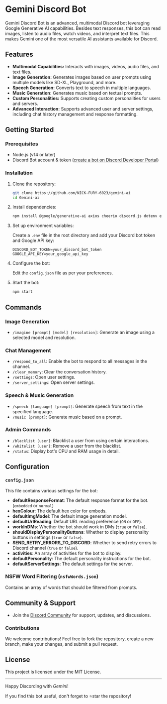 # Gemini Discord Bot

Gemini Discord Bot is an advanced, multimodal Discord bot leveraging Google Generative AI capabilities. Besides text responses, this bot can read images, listen to audio files, watch videos, and interpret text files. This makes Gemini one of the most versatile AI assistants available for Discord.

## Features

- **Multimodal Capabilities:** Interacts with images, videos, audio files, and text files.
- **Image Generation:** Generates images based on user prompts using multiple models like SD-XL, Playground, and more.
- **Speech Generation:** Converts text to speech in multiple languages.
- **Music Generation:** Generates music based on textual prompts.
- **Custom Personalities:** Supports creating custom personalities for users and servers.
- **Advanced Interaction:** Supports advanced user and server settings, including chat history management and response formatting.

## Getting Started

### Prerequisites

- Node.js (v14 or later)
- Discord Bot account & token ([create a bot on Discord Developer Portal](https://discord.com/developers/applications))

### Installation

1. Clone the repository:

    ```sh
    git clone https://github.com/NICK-FURY-6023/gemini-ai
    cd Gemini-ai
    ```

2. Install dependencies:

    ```sh
    npm install @google/generative-ai axios cheerio discord.js dotenv eventsource fs sharp office-text-extractor youtube-transcript node-os-utils ws mathjs
    ```

3. Set up environment variables:

    Create a `.env` file in the root directory and add your Discord bot token and Google API key:

    ```env
    DISCORD_BOT_TOKEN=your_discord_bot_token
    GOOGLE_API_KEY=your_google_api_key
    ```

4. Configure the bot:

    Edit the `config.json` file as per your preferences.

5. Start the bot:

    ```sh
    npm start
    ```

## Commands

### Image Generation
- `/imagine [prompt] [model] [resolution]`: Generate an image using a selected model and resolution.

### Chat Management
- `/respond_to_all`: Enable the bot to respond to all messages in the channel.
- `/clear_memory`: Clear the conversation history.
- `/settings`: Open user settings.
- `/server_settings`: Open server settings.

### Speech & Music Generation
- `/speech [language] [prompt]`: Generate speech from text in the specified language.
- `/music [prompt]`: Generate music based on a prompt.

### Admin Commands
- `/blacklist [user]`: Blacklist a user from using certain interactions.
- `/whitelist [user]`: Remove a user from the blacklist.
- `/status`: Display bot's CPU and RAM usage in detail.

## Configuration 

### `config.json`

This file contains various settings for the bot:

- **defaultResponseFormat**: The default response format for the bot. (`embedded` or `normal`)
- **hexColour**: The default hex color for embeds.
- **defaultImgModel**: The default image generation model.
- **defaultUrlReading**: Default URL reading preference (`ON` or `OFF`).
- **workInDMs**: Whether the bot should work in DMs (`true` or `false`).
- **shouldDisplayPersonalityButtons**: Whether to display personality buttons in settings (`true` or `false`).
- **SEND_RETRY_ERRORS_TO_DISCORD**: Whether to send retry errors to Discord channel (`true` or `false`).
- **activities**: An array of activities for the bot to display.
- **defaultPersonality**: The default personality instructions for the bot.
- **defaultServerSettings**: The default settings for the server.

### NSFW Word Filtering (`nsfwWords.json`)

Contains an array of words that should be filtered from prompts.

## Community & Support

- Join the [Discord Community](https://discord.gg/CdCfgSC3qy) for support, updates, and discussions.

### Contributions

We welcome contributions! Feel free to fork the repository, create a new branch, make your changes, and submit a pull request.

## License

This project is licensed under the MIT License.

---

Happy Discording with *Gemini*!

If you find this bot useful, don't forget to ⭐star the repository!

